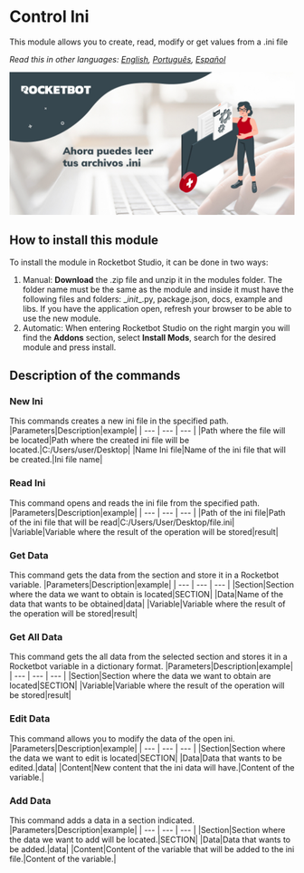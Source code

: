 # Control Ini
  
This module allows you to create, read, modify or get values from a .ini file  

*Read this in other languages: [English](Manual_ControlIni.md), [Português](Manual_ControlIni.pr.md), [Español](Manual_ControlIni.es.md)*
  
![banner](imgs/Banner_ControlIni.png)
## How to install this module
  
To install the module in Rocketbot Studio, it can be done in two ways:
1. Manual: __Download__ the .zip file and unzip it in the modules folder. The folder name must be the same as the module and inside it must have the following files and folders: \__init__.py, package.json, docs, example and libs. If you have the application open, refresh your browser to be able to use the new module.
2. Automatic: When entering Rocketbot Studio on the right margin you will find the **Addons** section, select **Install Mods**, search for the desired module and press install.  


## Description of the commands

### New Ini
  
This commands creates a new ini file in the specified path.
|Parameters|Description|example|
| --- | --- | --- |
|Path where the file will be located|Path where the created ini file will be located.|C:/Users/user/Desktop|
|Name Ini file|Name of the ini file that will be created.|Ini file name|

### Read Ini
  
This command opens and reads the ini file from the specified path.
|Parameters|Description|example|
| --- | --- | --- |
|Path of the ini file|Path of the ini file that will be read|C:/Users/User/Desktop/file.ini|
|Variable|Variable where the result of the operation will be stored|result|

### Get Data
  
This command gets the data from the section and store it in a Rocketbot variable.
|Parameters|Description|example|
| --- | --- | --- |
|Section|Section where the data we want to obtain is located|SECTION|
|Data|Name of the data that wants to be obtained|data|
|Variable|Variable where the result of the operation will be stored|result|

### Get All Data
  
This command gets the all data from the selected section and stores it in a Rocketbot variable in a dictionary format.
|Parameters|Description|example|
| --- | --- | --- |
|Section|Section where the data we want to obtain are located|SECTION|
|Variable|Variable where the result of the operation will be stored|result|

### Edit Data
  
This command allows you to modify the data of the open ini.
|Parameters|Description|example|
| --- | --- | --- |
|Section|Section where the data we want to edit is located|SECTION|
|Data|Data that wants to be edited.|data|
|Content|New content that the ini data will have.|Content of the variable.|

### Add Data
  
This command adds a data in a section indicated.
|Parameters|Description|example|
| --- | --- | --- |
|Section|Section where the data we want to add will be located.|SECTION|
|Data|Data that wants to be added.|data|
|Content|Content of the variable that will be added to the ini file.|Content of the variable.|


